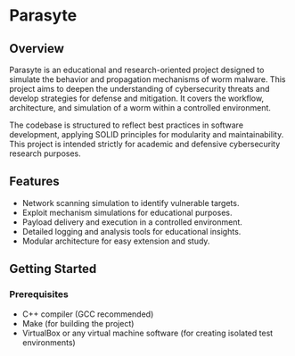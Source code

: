 # Parasyte

## Overview

Parasyte is an educational and research-oriented project designed to simulate the behavior and propagation mechanisms of worm malware. This project aims to deepen the understanding of cybersecurity threats and develop strategies for defense and mitigation. It covers the workflow, architecture, and simulation of a worm within a controlled environment.

The codebase is structured to reflect best practices in software development, applying SOLID principles for modularity and maintainability. This project is intended strictly for academic and defensive cybersecurity research purposes.

## Features

- Network scanning simulation to identify vulnerable targets.
- Exploit mechanism simulations for educational purposes.
- Payload delivery and execution in a controlled environment.
- Detailed logging and analysis tools for educational insights.
- Modular architecture for easy extension and study.

## Getting Started

### Prerequisites

- C++ compiler (GCC recommended)
- Make (for building the project)
- VirtualBox or any virtual machine software (for creating isolated test environments)
